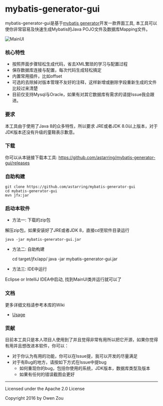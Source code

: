 mybatis-generator-gui
==============

mybatis-generator-gui是基于[mybatis generator](http://www.mybatis.org/generator/index.html)开发一款界面工具, 本工具可以使你非常容易及快速生成Mybatis的Java POJO文件及数据库Mapping文件。

![MainUI](https://cloud.githubusercontent.com/assets/3505708/16894610/0416f83a-4b8e-11e6-9a25-904f8d2e5583.png)

### 核心特性
* 按照界面步骤轻松生成代码，省去XML繁琐的学习与配置过程
* 保存数据库连接与配置，每次代码生成轻松搞定
* 内置常用插件，比如offset
* 可选的去除掉对版本管理不友好的注释，这样新增或删除字段重新生成的文件比较过来清楚
* 目前仅支持Mysql与Oracle，如果有对其它数据库有需求的请提Issue我会跟进。

### 要求
本工具由于使用了Java 8的众多特性，所以要求 JRE或者JDK 8.0以上版本，对于JDK版本还没有升级的童鞋表示歉意。

### 下载
你可以从本链接下载本工具: https://github.com/astarring/mybatis-generator-gui/releases

### 自助构建
    git clone https://github.com/astarring/mybatis-generator-gui
    cd mybatis-generator-gui
    mvn jfx:jar
### 启动本软件
* 方法一: 下载的zip包

解压zip包，如果安装好了JRE或者JDK 8，直接cd至软件目录运行

    java -jar mybatis-generator-gui.jar

* 方法二: 自助构建


    cd target/jfx/app/
    java -jar mybatis-generator-gui.jar

* 方法三: IDE中运行

Eclipse or IntelliJ IDEA中启动, 找到MainUI类并运行就可以了

### 文档
更多详细文档请参考本库的Wiki
* [Usage](https://github.com/astarring/mybatis-generator-gui/wiki/Usage-Guide)


### 贡献
目前本工具只是本人项目人使用到了并且觉得非常有用所以把它开源，如果你觉得有用并且想改进本软件，你可以：
* 对于你认为有用的功能，你可以在Issue提，我可以开发的尽量满足
* 对于有Bug的地方，请按如下方式在Issue中提bug
    * 如何重现你的bug，包括你使用的系统，JDK版本，数据库类型及版本
    * 如果有任何的错误截图会更好


------
Licensed under the Apache 2.0 License

Copyright 2016 by Owen Zou
